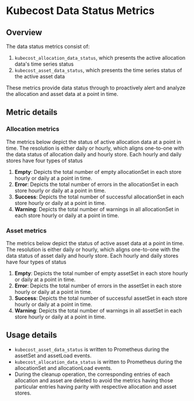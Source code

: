 # Kubecost Data Status Metrics

## Overview

The data status metrics consist of: 

1. `kubecost_allocation_data_status`, which presents the active allocation data's time series status
2. `kubecost_asset_data_status`, which presents the time series status of the active asset data

These metrics provide data status through to proactively alert and analyze the allocation and asset data at a point in time.

## Metric details

### Allocation metrics

The metrics below depict the status of active allocation data at a point in time. The resolution is either daily or hourly, which aligns one-to-one with the data status of allocation daily and hourly store. Each hourly and daily stores have four types of status
1. **Empty**: Depicts the total number of empty allocationSet in each store hourly or daily at a point in time.
2. **Error**: Depicts the total number of errors in the allocationSet in each store hourly or daily at a point in time.
3. **Success**: Depicts the total number of successful allocationSet in each store hourly or daily at a point in time.
4. **Warning**: Depicts the total number of warnings in all allocationSet in each store hourly or daily at a point in time.

### Asset metrics

The metrics below depict the status of active asset data at a point in time. The resolution is either daily or hourly, which aligns one-to-one with the data status of asset daily and hourly store. Each hourly and daily stores have four types of status
1. **Empty**: Depicts the total number of empty assetSet in each store hourly or daily at a point in time.
2. **Error**: Depicts the total number of errors in the assetSet in each store hourly or daily at a point in time.
3. **Success**: Depicts the total number of successful assetSet in each store hourly or daily at a point in time.
4. **Warning**: Depicts the total number of warnings in all assetSet in each store hourly or daily at a point in time.

## Usage details

* `kubecost_asset_data_status` is written to Prometheus during the assetSet and assetLoad events.
* `kubecost_allocation_data_status` is written to Prometheus during the allocationSet and allocationLoad events.
* During the cleanup operation, the corresponding entries of each allocation and asset are deleted to avoid the metrics having those particular entries having parity with respective allocation and asset stores.
